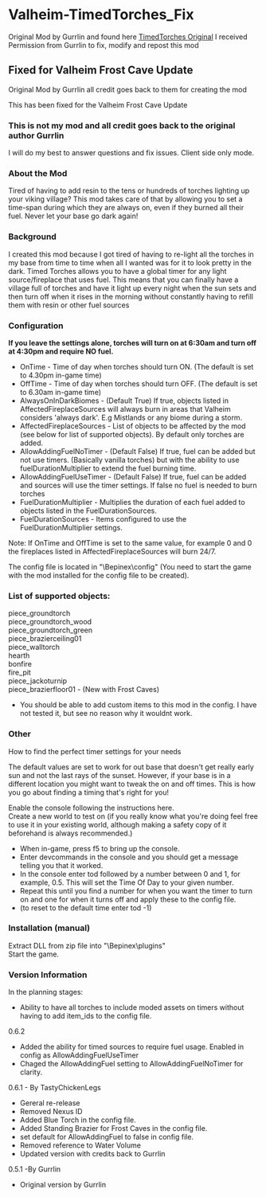 ﻿# Valheim-TimedTorches_Fix
Original Mod by Gurrlin and found here [TimedTorches Original](https://www.nexusmods.com/valheim/mods/962)
I received Permission from Gurrlin to fix, modify and repost this mod

## Fixed for Valheim Frost Cave Update
Original Mod by Gurrlin all credit goes back to them for creating the mod

This has been fixed for the Valheim Frost Cave Update  
### This is not my mod and all credit goes back to the original author Gurrlin
I will do my best to answer questions and fix issues.
Client side only mode.

### About the Mod
Tired of having to add resin to the tens or hundreds of torches lighting up your viking village? 
This mod takes care of that by allowing you to set a time-span during which they are always on, 
even if they burned all their fuel. Never let your base go dark again!

### Background
I created this mod because I got tired of having to re-light all the torches in my base from time to time when all I wanted was for it to look pretty in the dark.
Timed Torches allows you to have a global timer for any light source/fireplace that uses fuel.
This means that you can finally have a village full of torches and have it light up every night when the sun sets
and then turn off when it rises in the morning without constantly having to refill them with resin or other fuel sources

### Configuration

<b>If you leave the settings alone, torches will turn on at 6:30am and turn off at 4:30pm and require NO fuel.</b>

- OnTime - Time of day when torches should turn ON. (The default is set to 4.30pm in-game time)
- OffTime - Time of day when torches should turn OFF. (The default is set to 6.30am in-game time)
- AlwaysOnInDarkBiomes - (Default True) If true, objects listed in AffectedFireplaceSources will always burn in areas that Valheim considers 'always dark'. E.g Mistlands or any biome during a storm.
- AffectedFireplaceSources - List of objects to be affected by the mod (see below for list of supported objects). By default only torches are added.
- AllowAddingFuelNoTimer - (Default False) If true, fuel can be added but not use timers. (Basically vanilla torches) but with the ability to use fuelDurationMultiplier to extend the fuel burning time.
- AllowAddingFuelUseTimer - (Default False) If true, fuel can be added and sources will use the timer settings.  If false no fuel is needed to burn torches
- FuelDurationMultiplier - Multiplies the duration of each fuel added to objects listed in the FuelDurationSources.
- FuelDurationSources - Items configured to use the FuelDurationMultiplier settings.
 

Note: If OnTime and OffTime is set to the same value, for example 0 and 0 the fireplaces listed in AffectedFireplaceSources will burn 24/7.

The config file is located in "<GameDirectory>\Bepinex\config" (You need to start the game with the mod installed for the config file to be created).

### List of supported objects:
  
piece_groundtorch  
piece_groundtorch_wood  
piece_groundtorch_green  
piece_brazierceiling01  
piece_walltorch  
hearth  
bonfire  
fire_pit  
piece_jackoturnip  
piece_brazierfloor01 - (New with Frost Caves)

- You should be able to add custom items to this mod in the config.  I have not tested it, but see no reason why it wouldnt work.

### Other

How to find the perfect timer settings for your needs  

The default values are set to work for out base that doesn't get really early sun and not the last rays of the sunset. However, if your base is in a different location you might want to tweak the on and off times.
This is how you go about finding a timing that's right for you!  

Enable the console following the instructions here.﻿  
Create a new world to test on (if you really know what you're doing feel free  
to use it in your existing world, although making a safety copy of it beforehand is always recommended.)  
- When in-game, press f5 to bring up the console.
- Enter devcommands in the console and you should get a message telling you that it worked.
- In the console enter tod followed by a number between 0 and 1, for example, 0.5. This will set the Time Of Day to your given number. 
- Repeat this until you find a number for when you want the timer to turn on and one for when it turns off and apply these to the config file.
- (to reset to the default time enter tod -1)



### Installation (manual)  
Extract DLL from zip file into "<GameDirectory>\Bepinex\plugins"  
Start the game.

### Version Information

In the planning stages: 

- Ability to have all torches to include moded assets on timers without having to add item_ids to the config file.

0.6.2

- Added the ability for timed sources to require fuel usage.  Enabled in config as AllowAddingFuelUseTimer
- Chaged the AllowAddingFuel setting to AllowAddingFuelNoTimer for clarity.

0.6.1 - By TastyChickenLegs
 
- Gereral re-release
- Removed Nexus ID
- Added Blue Torch in the config file.
- Added Standing Brazier for Frost Caves in the config file.
- set default  for AllowAddingFuel to false in config file.
- Removed reference to Water Volume
- Updated version with credits back to Gurrlin

0.5.1  -By Gurrlin

- Original version by Gurrlin
